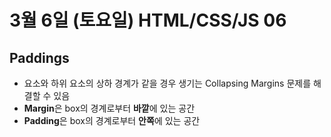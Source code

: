 # 3월 6일 (토요일) HTML/CSS/JS 06

## Paddings

- 요소와 하위 요소의 상하 경계가 같을 경우 생기는 Collapsing Margins 문제를 해결할 수 있음
- **Margin**은 box의 경계로부터 **바깥**에 있는 공간
- **Padding**은 box의 경계로부터 **안쪽**에 있는 공간

